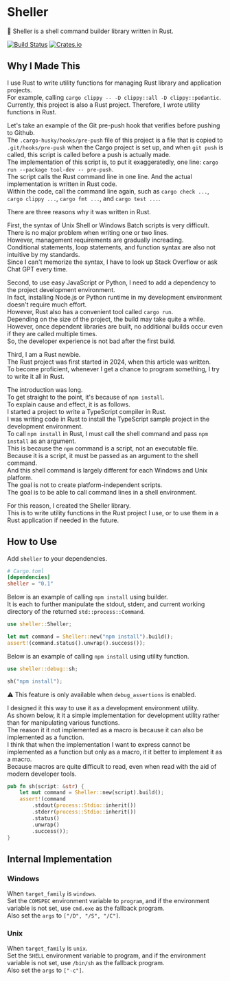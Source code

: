 # Sheller

🐚 Sheller is a shell command builder library written in Rust.  

[![Build Status][actions-badge]][actions-url]
[![Crates.io][crates-badge]][crates-url]

[actions-badge]: https://github.com/oneofthezombies/sheller/workflows/CI/badge.svg
[actions-url]: https://github.com/oneofthezombies/sheller/actions?query=workflow?CI+branch=main
[crates-badge]: https://img.shields.io/crates/v/sheller.svg
[crates-url]: https://crates.io/crates/sheller

## Why I Made This

I use Rust to write utility functions for managing Rust library and application projects.  
For example, calling `cargo clippy -- -D clippy::all -D clippy::pedantic`.  
Currently, this project is also a Rust project. Therefore, I wrote utility functions in Rust.  

Let's take an example of the Git pre-push hook that verifies before pushing to Github.  
The `.cargo-husky/hooks/pre-push` file of this project is a file that is copied to `.git/hooks/pre-push` when the Cargo project is set up, and when `git push` is called, this script is called before a push is actually made.  
The implementation of this script is, to put it exaggeratedly, one line: `cargo run --package tool-dev -- pre-push`.  
The script calls the Rust command line in one line. And the actual implementation is written in Rust code.  
Within the code, call the command line again, such as `cargo check ...`, `cargo clippy ...`, `cargo fmt ...`, and `cargo test ...`.  

There are three reasons why it was written in Rust.  

First, the syntax of Unix Shell or Windows Batch scripts is very difficult.  
There is no major problem when writing one or two lines.  
However, management requirements are gradually increading.  
Conditional statements, loop statements, and function syntax are also not intuitive by my standards.  
Since I can't memorize the syntax, I have to look up Stack Overflow or ask Chat GPT every time.  

Second, to use easy JavaScript or Python, I need to add a dependency to the project development environment.  
In fact, installing Node.js or Python runtime in my development environment doesn't require much effort.  
However, Rust also has a convenient tool called `cargo run`.  
Depending on the size of the project, the build may take quite a while.  
However, once dependent libraries are built, no additional builds occur even if they are called multiple times.  
So, the developer experience is not bad after the first build.  

Third, I am a Rust newbie.  
The Rust project was first started in 2024, when this article was written.  
To become proficient, whenever I get a chance to program something, I try to write it all in Rust.  

The introduction was long.  
To get straight to the point, it's because of `npm install`.  
To explain cause and effect, it is as follows.  
I started a project to write a TypeScript compiler in Rust.  
I was writing code in Rust to install the TypeScript sample project in the development environment.  
To call `npm install` in Rust, I must call the shell command and pass `npm install` as an argument.  
This is because the `npm` command is a script, not an executable file.  
Because it is a script, it must be passed as an argument to the shell command.  
And this shell command is largely different for each Windows and Unix platform.  
The goal is not to create platform-independent scripts.  
The goal is to be able to call command lines in a shell environment.  

For this reason, I created the Sheller library.  
This is to write utility functions in the Rust project I use, or to use them in a Rust application if needed in the future.  

## How to Use

Add `sheller` to your dependencies.

```toml
# Cargo.toml
[dependencies]
sheller = "0.1"
```

Below is an example of calling `npm install` using builder.  
It is each to further manipulate the stdout, stderr, and current working directory of the returned `std::process::Command`.

```rust
use sheller::Sheller;

let mut command = Sheller::new("npm install").build();
assert!(command.status().unwrap().success());
```

Below is an example of calling `npm install` using utility function.  

```rust
use sheller::debug::sh;

sh("npm install");
```

⚠️ This feature is only available when `debug_assertions` is enabled.  

I designed it this way to use it as a development environment utility.  
As shown below, it it a simple implementation for development utility rather than for manipulating various functions.  
The reason it it not implemented as a macro is because it can also be implemented as a function.  
I think that when the implementation I want to express cannot be implemented as a function but only as a macro, it it better to implement it as a macro.  
Because macros are quite difficult to read, even when read with the aid of modern developer tools.  

```rust
pub fn sh(script: &str) {
    let mut command = Sheller::new(script).build();
    assert!(command
        .stdout(process::Stdio::inherit())
        .stderr(process::Stdio::inherit())
        .status()
        .unwrap()
        .success());
}
```

## Internal Implementation

### Windows  

When `target_family` is `windows`.  
Set the `COMSPEC` environment variable to `program`, and if the environment variable is not set, use `cmd.exe` as the fallback program.  
Also set the `args` to `["/D", "/S", "/C"]`.  

### Unix

When `target_family` is `unix`.  
Set the `SHELL` environment variable to program, and if the environment variable is not set, use `/bin/sh` as the fallback program.  
Also set the `args` to `["-c"]`.
